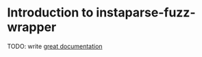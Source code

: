 # Introduction to instaparse-fuzz-wrapper

TODO: write [great documentation](http://jacobian.org/writing/what-to-write/)

